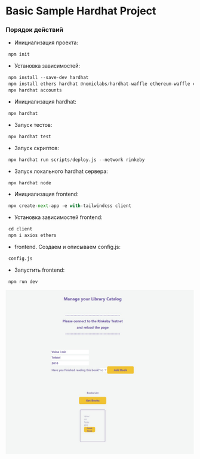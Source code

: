 # Basic Sample Hardhat Project

### Порядок действий

- Инициализация проекта:

```python
 npm init
```

- Установка зависимостей:

```python
 npm install --save-dev hardhat
 npm install ethers hardhat @nomiclabs/hardhat-waffle ethereum-waffle chai @nomiclabs/hardhat-ethers @openzeppelin/contracts dotenv
 npx hardhat accounts
```

- Инициализация hardhat:

```python
 npx hardhat
```

- Запуск тестов:

```python
 npx hardhat test
```

- Запуск скриптов:

```python
 npx hardhat run scripts/deploy.js --network rinkeby
```

- Запуск локального hardhat сервера:

```python
 npx hardhat node
``` 

- Инициализация frontend:

```python
 npx create-next-app -e with-tailwindcss client
``` 

- Установка зависимостей frontend:

```python
 cd client
 npm i axios ethers
``` 

- frontend. Создаем и описываем config.js:

```python
 config.js
``` 

- Запустить frontend:

```python
 npm run dev
``` 

![Image alt](https://github.com/EvgeniyBudaev/code_with_kavit_dapp_fullstack/raw/main/client/public/readme.jpg)